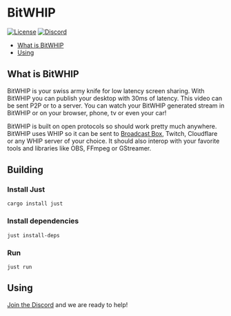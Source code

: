 # BitWHIP

[![License][license-image]][license-url]
[![Discord][discord-image]][discord-invite-url]

- [What is BitWHIP](#what-is-bitwhip)
- [Using](#using)

## What is BitWHIP

BitWHIP is your swiss army knife for low latency screen sharing. With BitWHIP you can publish your desktop with 30ms of latency.
This video can be sent P2P or to a server. You can watch your BitWHIP generated stream in BitWHIP or on your browser, phone, tv 
or even your car!

BitWHIP is built on open protocols so should work pretty much anywhere.  BitWHIP uses WHIP so it can be sent to [Broadcast Box][discord-invite-url], 
Twitch, Cloudflare or any WHIP server of your choice. It should also interop with your favorite tools and libraries like
OBS, FFmpeg or GStreamer.

## Building

### Install Just
`cargo install just`

### Install dependencies
`just install-deps`

### Run
`just run`


## Using


[Join the Discord][discord-invite-url] and we are ready to help!

[license-image]: https://img.shields.io/badge/License-MIT-yellow.svg
[license-url]: https://opensource.org/licenses/MIT
[discord-image]: https://img.shields.io/discord/1162823780708651018?logo=discord
[discord-invite-url]: https://discord.gg/An5jjhNUE3
[broadcast-box-url]: https://github.com/glimesh/broadcast-box
